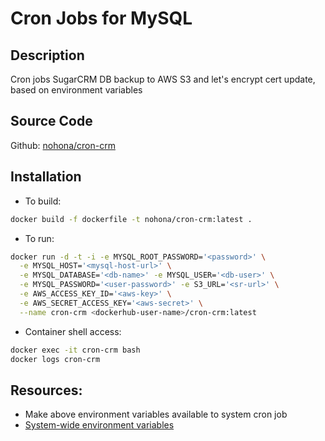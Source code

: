 # Cron Jobs for MySQL 

## Description
Cron jobs SugarCRM DB backup to AWS S3 and let's encrypt cert update, based on environment variables 

## Source Code

Github: [nohona/cron-crm](https://github.com/nohona/cron-crm)

## Installation

* To build:
```bash
docker build -f dockerfile -t nohona/cron-crm:latest .
```
* To run:
```bash
docker run -d -t -i -e MYSQL_ROOT_PASSWORD='<password>' \
  -e MYSQL_HOST='<mysql-host-url>' \
  -e MYSQL_DATABASE='<db-name>' -e MYSQL_USER='<db-user>' \
  -e MYSQL_PASSWORD='<user-password>' -e S3_URL='<sr-url>' \
  -e AWS_ACCESS_KEY_ID='<aws-key>' \
  -e AWS_SECRET_ACCESS_KEY='<aws-secret>' \
  --name cron-crm <dockerhub-user-name>/cron-crm:latest
```

* Container shell access:
```bash
docker exec -it cron-crm bash
docker logs cron-crm
```

## Resources:
* Make above environment variables available to system cron job
* [System-wide environment variables](https://help.ubuntu.com/community/EnvironmentVariables)
